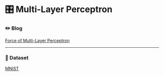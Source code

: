 # :control_knobs: Multi-Layer Perceptron

### :pencil2: Blog 

[Force of Multi-Layer Perceptron](https://dudeperf3ct.github.io/mlp/mnist/2018/10/08/Force-of-Multi-Layer-Perceptron/)

---

### :cookie: Dataset 

[MNIST](http://yann.lecun.com/exdb/mnist/)


